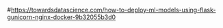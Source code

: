 #https://towardsdatascience.com/how-to-deploy-ml-models-using-flask-gunicorn-nginx-docker-9b32055b3d0
